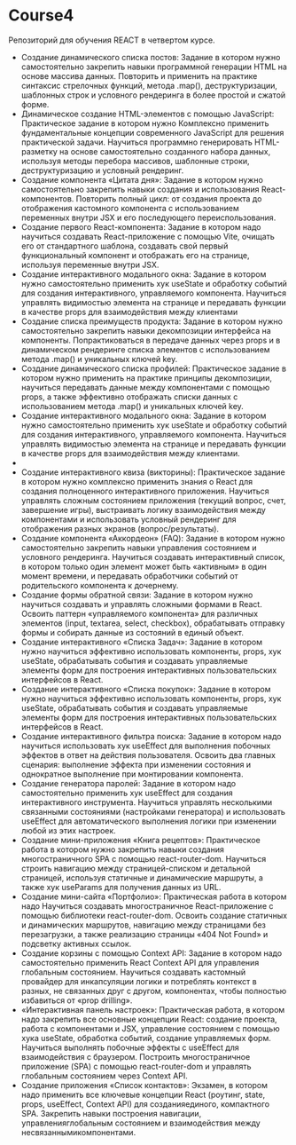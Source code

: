 # Course4
Репозиторий для обучения REACT в четвертом курсе.
- Создание динамического списка постов: Задание в котором нужно самостоятельно закрепить навыки программной генерации HTML на основе массива данных. Повторить и применить на практике синтаксис стрелочных функций, метода .map(), деструктуризации, шаблонных  строк и условного рендеринга в более простой и сжатой форме.
- Динамическое создание HTML-элементов с помощью JavaScript: Практическое задание в котором нужно Комплексно применить фундаментальные концепции современного JavaScript для решения практической задачи. Научиться программно генерировать HTML-разметку на основе самостоятельно созданного набора данных, используя методы перебора массивов, шаблонные строки, деструктуризацию и условный рендеринг.
- Создание компонента «Цитата дня»: Задание в котором нужно самостоятельно закрепить навыки создания и использования React-компонентов. Повторить полный цикл: от создания проекта до отображения кастомного компонента с использованием переменных внутри JSX и его последующего переиспользования.
- Создание первого React-компонента: Задание в котором надо научиться создавать React-приложение с помощью Vite, очищать его от стандартного шаблона, создавать свой первый функциональный компонент и отображать его на странице, используя переменные внутри JSX.
- Создание интерактивного модального окна: Задание в котором нужно самостоятельно применить хук useState и обработку событий для создания интерактивного, управляемого компонента. Научиться управлять видимостью элемента на странице и передавать функции в  качестве props для взаимодействия между клиентами
- Создание списка преимуществ продукта: Задание в котором нужно самостоятельно закрепить навыки декомпозиции интерфейса на компоненты. Попрактиковаться в передаче данных через props и в динамическом рендеринге списка элементов с использованием метода .map() и уникальных ключей key.
- Создание динамического списка профилей: Практическое задание в котором нужно применить на практике принципы декомпозиции, научиться передавать данные между компонентами с помощью props, а также эффективно отображать списки данных с использованием метода .map() и уникальных ключей key.
- Создание интерактивного модального окна: Задание в котором нужно самостоятельно применить хук useState и обработку событий для создания интерактивного, управляемого компонента. Научиться управлять видимостью элемента на странице и передавать функции в качестве props для взаимодействия между клиентами.
- 
- Создание интерактивного квиза (викторины): Практическое задание в котором нужно комплексно применить знания о React для создания полноценного интерактивного приложения. Научиться управлять сложным состоянием приложения (текущий вопрос, счет, завершение игры), выстраивать логику взаимодействия между компонентами и использовать условный рендеринг для отображения разных экранов (вопрос/результаты).
- Создание компонента «Аккордеон» (FAQ): Задание в котором нужно самостоятельно закрепить навыки управления состоянием и условного рендеринга. Научиться создавать интерактивный список, в котором только один элемент может быть «активным» в один момент времени, и передавать обработчики событий от родительского компонента к дочернему.
- Создание формы обратной связи: Задание в котором нужно научиться создавать и управлять сложными формами в React. Освоить паттерн «управляемого компонента» для различных элементов (input, textarea, select, checkbox), обрабатывать отправку формы и собирать данные из состояний в единый объект.
- Создание интерактивного «Списка Задач»: Задание в котором нужно научиться эффективно использовать компоненты, props, хук useState, обрабатывать события и создавать управляемые элементы форм для построения интерактивных пользовательских интерфейсов в React.
- Создание интерактивного «Списка покупок»: Задание в котором нужно научиться эффективно использовать компоненты, props, хук useState, обрабатывать события и создавать управляемые элементы форм для построения интерактивных пользовательских интерфейсов в React.
- Создание интерактивного фильтра поиска: Задание в котором надо научиться использовать хук useEffect для выполнения побочных эффектов в ответ на действия пользователя. Освоить два главных сценария: выполнение эффекта при изменении состояния и однократное выполнение при монтировании компонента.
- Создание генератора паролей: Задание в котором надо самостоятельно применить хук useEffect для создания интерактивного инструмента. Научиться управлять несколькими связанными состояниями (настройками генератора) и использовать useEffect для автоматического выполнения логики при изменении любой из этих настроек.
- Создание мини-приложения «Книга рецептов»: Практическое работа в котором нужно закрепить навыки создания многостраничного SPA с помощью react-router-dom. Научиться строить навигацию между страницей-списком и детальной страницей, используя статичные и динамические маршруты, а также хук useParams для получения данных из URL.
- Создание мини-сайта «Портфолио»: Практическая работа в котором надо Научиться создавать многостраничное React-приложение с помощью библиотеки react-router-dom. Освоить создание статичных и динамических маршрутов, навигацию между страницами без перезагрузки, а также реализацию страницы «404 Not Found» и подсветку активных ссылок.
- Создание корзины с помощью Context API: Задание в котором надо самостоятельно применить React Context API для управления глобальным состоянием. Научиться создавать кастомный провайдер для инкапсуляции логики и потреблять контекст в разных, не связанных друг с другом, компонентах, чтобы полностью избавиться от «prop drilling».
- «Интерактивная панель настроек»: Практическая работа, в котором надо закрепить все основные концепции React: создание проекта, работа с компонентами и JSX, управление состоянием с помощью хука useState, обработка событий, создание управляемых форм. Научиться выполнять побочные эффекты с useEffect для взаимодействия с браузером. Построить многостраничное приложение (SPA) с помощью react-router-dom и управлять глобальным состоянием через Context API.
- Создание приложения «Список контактов»: Экзамен, в котором надо применить все ключевые концепции React (роутинг, state, props, useEffect, Context API) для созданияединого, компактного SPA. Закрепить навыки построения навигации, управленияглобальным состоянием и взаимодействия между несвязаннымикомпонентами.

